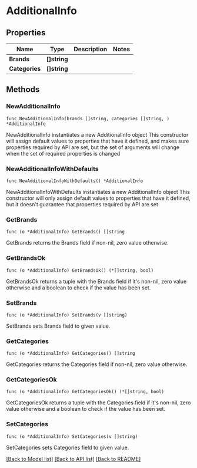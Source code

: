 # AdditionalInfo

## Properties

Name | Type | Description | Notes
------------ | ------------- | ------------- | -------------
**Brands** | **[]string** |  | 
**Categories** | **[]string** |  | 

## Methods

### NewAdditionalInfo

`func NewAdditionalInfo(brands []string, categories []string, ) *AdditionalInfo`

NewAdditionalInfo instantiates a new AdditionalInfo object
This constructor will assign default values to properties that have it defined,
and makes sure properties required by API are set, but the set of arguments
will change when the set of required properties is changed

### NewAdditionalInfoWithDefaults

`func NewAdditionalInfoWithDefaults() *AdditionalInfo`

NewAdditionalInfoWithDefaults instantiates a new AdditionalInfo object
This constructor will only assign default values to properties that have it defined,
but it doesn't guarantee that properties required by API are set

### GetBrands

`func (o *AdditionalInfo) GetBrands() []string`

GetBrands returns the Brands field if non-nil, zero value otherwise.

### GetBrandsOk

`func (o *AdditionalInfo) GetBrandsOk() (*[]string, bool)`

GetBrandsOk returns a tuple with the Brands field if it's non-nil, zero value otherwise
and a boolean to check if the value has been set.

### SetBrands

`func (o *AdditionalInfo) SetBrands(v []string)`

SetBrands sets Brands field to given value.


### GetCategories

`func (o *AdditionalInfo) GetCategories() []string`

GetCategories returns the Categories field if non-nil, zero value otherwise.

### GetCategoriesOk

`func (o *AdditionalInfo) GetCategoriesOk() (*[]string, bool)`

GetCategoriesOk returns a tuple with the Categories field if it's non-nil, zero value otherwise
and a boolean to check if the value has been set.

### SetCategories

`func (o *AdditionalInfo) SetCategories(v []string)`

SetCategories sets Categories field to given value.



[[Back to Model list]](../README.md#documentation-for-models) [[Back to API list]](../README.md#documentation-for-api-endpoints) [[Back to README]](../README.md)


